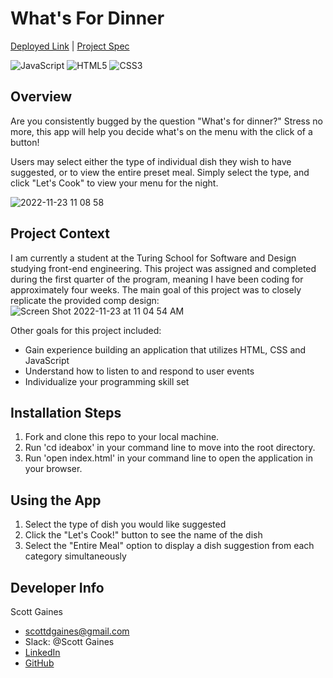 # What's For Dinner
[Deployed Link](https://scottdgaines.github.io/whats-for-dinner/) | [Project Spec](https://frontend.turing.edu/projects/module-1/dinner.html)

![JavaScript](https://img.shields.io/badge/javascript-%23323330.svg?style=for-the-badge&logo=javascript&logoColor=%23F7DF1E)
![HTML5](https://img.shields.io/badge/html5-%23E34F26.svg?style=for-the-badge&logo=html5&logoColor=white)
![CSS3](https://img.shields.io/badge/css3-%231572B6.svg?style=for-the-badge&logo=css3&logoColor=white)

## Overview
Are you consistently bugged by the question "What's for dinner?" Stress no more, this app will help you decide what's on the menu with the click of a button!

Users may select either the type of individual dish they wish to have suggested, or to view the entire preset meal. Simply select the type, and click "Let's Cook" to view your menu for the night.

![2022-11-23 11 08 58](https://user-images.githubusercontent.com/103966650/203618628-f429f71a-ba25-4359-8abb-7f3d54e160e3.gif)

## Project Context
I am currently a student at the Turing School for Software and Design studying front-end engineering. This project was assigned and completed during the first quarter of the program, meaning I have been coding for approximately four weeks. The main goal of this project was to closely replicate the provided comp design:
![Screen Shot 2022-11-23 at 11 04 54 AM](https://user-images.githubusercontent.com/103966650/203617878-23be81da-ca56-485c-93d6-48fcff9cb300.png)

Other goals for this project included:
- Gain experience building an application that utilizes HTML, CSS and JavaScript
- Understand how to listen to and respond to user events
- Individualize your programming skill set

## Installation Steps

1. Fork and clone this repo to your local machine.
2. Run 'cd ideabox' in your command line to move into the root directory.
3. Run 'open index.html' in your command line to open the application in your browser.

## Using the App

1. Select the type of dish you would like suggested
2. Click the "Let's Cook!" button to see the name of the dish
3. Select the "Entire Meal" option to display a dish suggestion from each category simultaneously

## Developer Info
Scott Gaines
- scottdgaines@gmail.com
- Slack: @Scott Gaines
- [LinkedIn](www.linkedin.com/in/scottdgainesfe)
- [GitHub](https://github.com/scottdgaines)
